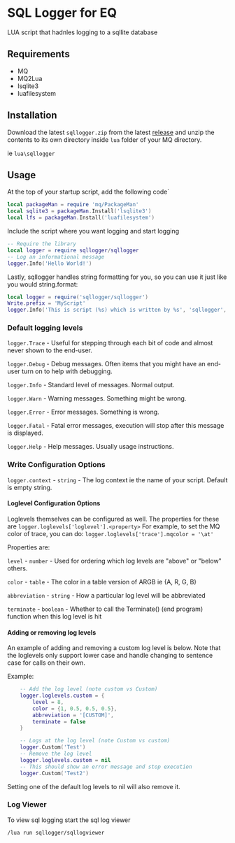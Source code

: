# SQL Logger for EQ 

LUA script that hadnles logging to a sqllite database

## Requirements

- MQ
- MQ2Lua
- lsqlite3
- luafilesystem

## Installation
Download the latest `sqllogger.zip` from the latest [release](https://github.com/peonMQ/sqllogger/releases) and unzip the contents to its own directory inside `lua` folder of your MQ directory. 

ie `lua\sqllogger`

## Usage
At the top of your startup script, add the following code`
```lua
local packageMan = require 'mq/PackageMan'
local sqlite3 = packageMan.Install('lsqlite3')
local lfs = packageMan.Install('luafilesystem')
```

Include the script where you want logging and start logging
```lua
-- Require the library
local logger = require sqllogger/sqllogger
-- Log an informational message
logger.Info('Hello World!')
```

Lastly, sqllogger handles string formatting for you, so you can use it just like you would string.format:
```lua
local logger = require('sqllogger/sqllogger')
Write.prefix = 'MyScript'
logger.Info('This is script (%s) which is written by %s', 'sqllogger', 'APerson')
```


### Default logging levels

`logger.Trace` - Useful for stepping through each bit of code and almost never shown to the end-user.

`logger.Debug` - Debug messages.  Often items that you might have an end-user turn on to help with debugging.

`logger.Info` - Standard level of messages.  Normal output.

`logger.Warn` - Warning messages.  Something might be wrong.

`logger.Error` - Error messages.  Something is wrong.

`logger.Fatal` - Fatal error messages, execution will stop after this message is displayed.

`logger.Help` - Help messages.  Usually usage instructions.


### Write Configuration Options

`logger.context` - `string` - The log context ie the name of your script.  Default is empty string.

#### Loglevel Configuration Options

Loglevels themselves can be configured as well.  The properties for these are `logger.loglevels['loglevel'].<property>`  For example, to set the MQ color of trace, you can do: `logger.loglevels['trace'].mqcolor = '\at'`

Properties are:

`level` - `number` - Used for ordering which log levels are "above" or "below" others.

`color` - `table` - The color in a table version of ARGB ie {A, R, G, B}

`abbreviation` - `string` - How a particular log level will be abbreviated

`terminate` - `boolean` - Whether to call the Terminate() (end program) function when this log level is hit



#### Adding or removing log levels

An example of adding and removing a custom log level is below.  Note that the loglevels only support lower case and handle changing to sentence case for calls on their own.

Example:

```lua
    -- Add the log level (note custom vs Custom)
    logger.loglevels.custom = {
        level = 8,
        color = {1, 0.5, 0.5, 0.5},
        abbreviation = '[CUSTOM]',
        terminate = false
    }

    -- Logs at the log level (note Custom vs custom)
    logger.Custom('Test')
    -- Remove the log level
    logger.loglevels.custom = nil
    -- This should show an error message and stop execution
    logger.Custom('Test2')
```

Setting one of the default log levels to nil will also remove it.

### Log Viewer
To view sql logging start the sql log viewer
```bash
/lua run sqllogger/sqllogviewer
```